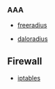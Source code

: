 



### AAA

* [freeradius](./freeradius.md)

* [daloradius](./daloradius.md)

## Firewall

* [iptables](./iptables.md)

